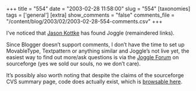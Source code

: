 +++
title = "554"
date = "2003-02-28 11:58:00"
slug = "554"
[taxonomies]
tags = ['general']
[extra]
show_comments = "false"
comments_file = "/content/blog/2003/02/2003-02-28-554-comments.csv"
+++

I’ve noticed that [Jason Kottke](http://www.kottke.org/ "Jason Kottke's weblog") has found Joggle (remaindered links).

Since Blogger doesn’t support comments, I don’t have the time to set up MovableType, Textpattern or anything similar and Joggle’s not live yet, the easiest way to find out more/ask questions is via the [Joggle Forum](https://sourceforge.net/forum/?group_id=71782) on sourceforge (yes we sold our souls, no we don’t care).

It’s possibly also worth noting that despite the claims of the sourceforge CVS summary page, code does actually exist, which is [browsable here](http://cvs.sourceforge.net/cgi-bin/viewcvs.cgi/joggle/v1/).
